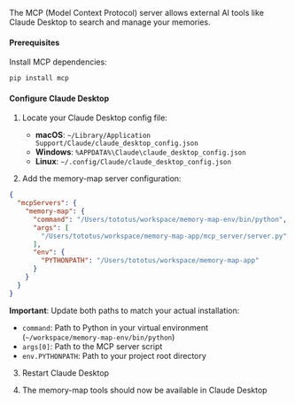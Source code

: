 The MCP (Model Context Protocol) server allows external AI tools like Claude Desktop to search and manage your memories.

#### Prerequisites

Install MCP dependencies:
```bash
pip install mcp
```

#### Configure Claude Desktop

1. Locate your Claude Desktop config file:
   - **macOS**: `~/Library/Application Support/Claude/claude_desktop_config.json`
   - **Windows**: `%APPDATA%\Claude\claude_desktop_config.json`
   - **Linux**: `~/.config/Claude/claude_desktop_config.json`

2. Add the memory-map server configuration:
```json
{
  "mcpServers": {
    "memory-map": {
      "command": "/Users/tototus/workspace/memory-map-env/bin/python",
      "args": [
        "/Users/tototus/workspace/memory-map-app/mcp_server/server.py"
      ],
      "env": {
        "PYTHONPATH": "/Users/tototus/workspace/memory-map-app"
      }
    }
  }
}
```

**Important**: Update both paths to match your actual installation:
- `command`: Path to Python in your virtual environment (`~/workspace/memory-map-env/bin/python`)
- `args[0]`: Path to the MCP server script
- `env.PYTHONPATH`: Path to your project root directory

3. Restart Claude Desktop

4. The memory-map tools should now be available in Claude Desktop
